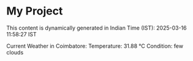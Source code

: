 # My Project

This content is dynamically generated in Indian Time (IST): 2025-03-16 11:58:27 IST


Current Weather in Coimbatore:
Temperature: 31.88 °C
Condition: few clouds

